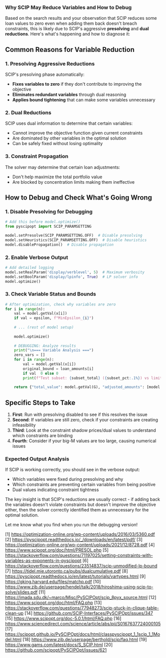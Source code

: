 ### Why SCIP May Reduce Variables and How to Debug

Based on the search results and your observation that SCIP reduces some loan values to zero even when adding them back doesn't breach constraints, this is likely due to SCIP's aggressive **presolving** and **dual reductions**. Here's what's happening and how to diagnose it:

## Common Reasons for Variable Reduction

### 1. **Presolving Aggressive Reductions**
SCIP's presolving phase automatically:
- **Fixes variables to zero** if they don't contribute to improving the objective
- **Eliminates redundant variables** through dual reasoning
- **Applies bound tightening** that can make some variables unnecessary

### 2. **Dual Reductions**
SCIP uses dual information to determine that certain variables:
- Cannot improve the objective function given current constraints
- Are dominated by other variables in the optimal solution
- Can be safely fixed without losing optimality

### 3. **Constraint Propagation**
The solver may determine that certain loan adjustments:
- Don't help maximize the total portfolio value
- Are blocked by concentration limits making them ineffective

## How to Debug and Check What's Going Wrong

### 1. **Disable Presolving for Debugging**
```python
# Add this before model.optimize()
from pyscipopt import SCIP_PARAMSETTING

model.setPresolve(SCIP_PARAMSETTING.OFF)  # Disable presolving
model.setHeuristics(SCIP_PARAMSETTING.OFF)  # Disable heuristics
model.disablePropagation()  # Disable propagation
```

### 2. **Enable Verbose Output**
```python
# Add detailed logging
model.setRealParam('display/verblevel', 5)  # Maximum verbosity
model.setBoolParam('display/lpinfo', True)  # LP solver info
model.optimize()
```

### 3. **Check Variable Status and Bounds**
```python
# After optimization, check why variables are zero
for i in range(n):
    val = model.getVal(x[i])
    if val = epsilon, f"MinEpsilon_{i}")
    
    # ... (rest of model setup)
    
    model.optimize()
    
    # DEBUGGING: Analyze results
    print("\n=== Variable Analysis ===")
    zero_vars = []
    for i in range(n):
        val = model.getVal(x[i])
        original_bound = loan_amounts[i]
        if val  0 else 0
        print(f"Test subset: {subset_total} ({subset_pct:.1%}) vs limit 20%")
    
    return {"total_value": model.getVal(G), "adjusted_amounts": [model.getVal(x[i]) for i in range(n)]}
```

## Specific Steps to Take

1. **First**: Run with presolving disabled to see if this resolves the issue
2. **Second**: If variables are still zero, check if your constraints are creating infeasibility
3. **Third**: Look at the constraint shadow prices/dual values to understand which constraints are binding
4. **Fourth**: Consider if your big-M values are too large, causing numerical issues

### Expected Output Analysis
If SCIP is working correctly, you should see in the verbose output:
- Which variables were fixed during presolving and why
- Which constraints are preventing certain variables from being positive
- Dual values indicating constraint tightness

The key insight is that SCIP's reductions are usually correct - if adding back the variables doesn't violate constraints but doesn't improve the objective either, then the solver correctly identified them as unnecessary for the optimal solution.

Let me know what you find when you run the debugging version!

[1] https://optimization-online.org/wp-content/uploads/2016/03/5360.pdf
[2] https://pyscipopt.readthedocs.io/_/downloads/en/latest/pdf/
[3] https://optimization-online.org/wp-content/uploads/2021/12/8728.pdf
[4] https://www.scipopt.org/doc/html/PRESOL.php
[5] https://stackoverflow.com/questions/71197025/setting-constraints-with-variables-as-exponents-in-pyscipopt
[6] https://stackoverflow.com/questions/23514837/scip-unmodified-lp-bound
[7] https://tidel.mie.utoronto.ca/pubs/dualcumulative.pdf
[8] https://pyscipopt.readthedocs.io/en/latest/tutorials/vartypes.html
[9] https://gking.harvard.edu/files/matchp.pdf
[10] https://www.zib.de/userpage/hendel/talk/2018/hiroshima-using-scip-to-solve/slides.pdf
[11] https://imada.sdu.dk/~marco/Misc/PySCIPOpt/scip_8pyx_source.html
[12] https://www.scipopt.org/doc/html/FAQ.php
[13] https://stackoverflow.com/questions/77948273/scip-stuck-in-clique-table-clean-up
[14] https://github.com/SCIP-Interfaces/PySCIPOpt/issues/347
[15] https://www.scipopt.org/doc-5.0.1/html/FAQ.php
[16] https://www.sciencedirect.com/science/article/abs/pii/S0167637724000105
[17] https://scipopt.github.io/PySCIPOpt/docs/html/classpyscipopt_1_1scip_1_1Model.html
[18] https://www.zib.de/userpage/berthold/scip/faq.html
[19] https://www.gams.com/latest/docs/S_SCIP.html
[20] https://github.com/scipopt/PySCIPOpt/issues/621
